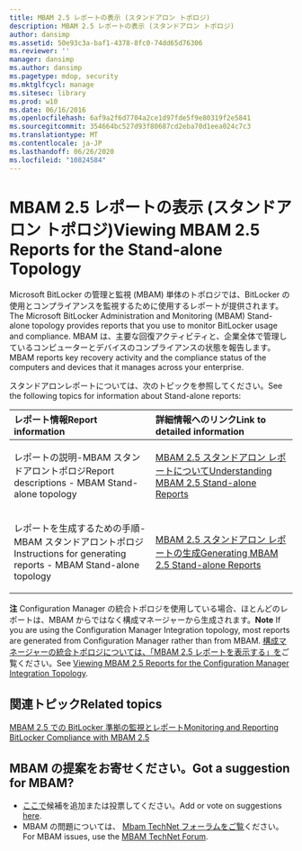 ```yaml
---
title: MBAM 2.5 レポートの表示 (スタンドアロン トポロジ)
description: MBAM 2.5 レポートの表示 (スタンドアロン トポロジ)
author: dansimp
ms.assetid: 50e93c3a-baf1-4378-8fc0-74dd65d76306
ms.reviewer: ''
manager: dansimp
ms.author: dansimp
ms.pagetype: mdop, security
ms.mktglfcycl: manage
ms.sitesec: library
ms.prod: w10
ms.date: 06/16/2016
ms.openlocfilehash: 6af9a2f6d7704a2ce1d97fde5f9e80319f2e5841
ms.sourcegitcommit: 354664bc527d93f80687cd2eba70d1eea024c7c3
ms.translationtype: MT
ms.contentlocale: ja-JP
ms.lasthandoff: 06/26/2020
ms.locfileid: "10824584"
---
```

# <span data-ttu-id="69b88-103">MBAM 2.5 レポートの表示 (スタンドアロン トポロジ)</span><span class="sxs-lookup"><span data-stu-id="69b88-103">Viewing MBAM 2.5 Reports for the Stand-alone Topology</span></span>


<span data-ttu-id="69b88-104">Microsoft BitLocker の管理と監視 (MBAM) 単体のトポロジでは、BitLocker の使用とコンプライアンスを監視するために使用するレポートが提供されます。</span><span class="sxs-lookup"><span data-stu-id="69b88-104">The Microsoft BitLocker Administration and Monitoring (MBAM) Stand-alone topology provides reports that you use to monitor BitLocker usage and compliance.</span></span> <span data-ttu-id="69b88-105">MBAM は、主要な回復アクティビティと、企業全体で管理しているコンピューターとデバイスのコンプライアンスの状態を報告します。</span><span class="sxs-lookup"><span data-stu-id="69b88-105">MBAM reports key recovery activity and the compliance status of the computers and devices that it manages across your enterprise.</span></span>

<span data-ttu-id="69b88-106">スタンドアロンレポートについては、次のトピックを参照してください。</span><span class="sxs-lookup"><span data-stu-id="69b88-106">See the following topics for information about Stand-alone reports:</span></span>

<table>
<colgroup>
<col width="50%" />
<col width="50%" />
</colgroup>
<thead>
<tr class="header">
<th align="left"><span data-ttu-id="69b88-107">レポート情報</span><span class="sxs-lookup"><span data-stu-id="69b88-107">Report information</span></span></th>
<th align="left"><span data-ttu-id="69b88-108">詳細情報へのリンク</span><span class="sxs-lookup"><span data-stu-id="69b88-108">Link to detailed information</span></span></th>
</tr>
</thead>
<tbody>
<tr class="odd">
<td align="left"><p><span data-ttu-id="69b88-109">レポートの説明-MBAM スタンドアロントポロジ</span><span class="sxs-lookup"><span data-stu-id="69b88-109">Report descriptions - MBAM Stand-alone topology</span></span></p></td>
<td align="left"><p><a href="understanding-mbam-25-stand-alone-reports.md" data-raw-source="[Understanding MBAM 2.5 Stand-alone Reports](understanding-mbam-25-stand-alone-reports.md)"><span data-ttu-id="69b88-110">MBAM 2.5 スタンドアロン レポートについて</span><span class="sxs-lookup"><span data-stu-id="69b88-110">Understanding MBAM 2.5 Stand-alone Reports</span></span></a></p></td>
</tr>
<tr class="even">
<td align="left"><p><span data-ttu-id="69b88-111">レポートを生成するための手順-MBAM スタンドアロントポロジ</span><span class="sxs-lookup"><span data-stu-id="69b88-111">Instructions for generating reports - MBAM Stand-alone topology</span></span></p></td>
<td align="left"><p><a href="generating-mbam-25-stand-alone-reports.md" data-raw-source="[Generating MBAM 2.5 Stand-alone Reports](generating-mbam-25-stand-alone-reports.md)"><span data-ttu-id="69b88-112">MBAM 2.5 スタンドアロン レポートの生成</span><span class="sxs-lookup"><span data-stu-id="69b88-112">Generating MBAM 2.5 Stand-alone Reports</span></span></a></p></td>
</tr>
</tbody>
</table>

 

<span data-ttu-id="69b88-113">**注** Configuration Manager の統合トポロジを使用している場合、ほとんどのレポートは、MBAM からではなく構成マネージャーから生成されます。</span><span class="sxs-lookup"><span data-stu-id="69b88-113">**Note** If you are using the Configuration Manager Integration topology, most reports are generated from Configuration Manager rather than from MBAM.</span></span> <span data-ttu-id="69b88-114">[構成マネージャーの統合トポロジについては、「MBAM 2.5 レポートを表示する」を](viewing-mbam-25-reports-for-the-configuration-manager-integration-topology.md)ご覧ください。</span><span class="sxs-lookup"><span data-stu-id="69b88-114">See [Viewing MBAM 2.5 Reports for the Configuration Manager Integration Topology](viewing-mbam-25-reports-for-the-configuration-manager-integration-topology.md).</span></span>

 


## <span data-ttu-id="69b88-115">関連トピック</span><span class="sxs-lookup"><span data-stu-id="69b88-115">Related topics</span></span>


[<span data-ttu-id="69b88-116">MBAM 2.5 での BitLocker 準拠の監視とレポート</span><span class="sxs-lookup"><span data-stu-id="69b88-116">Monitoring and Reporting BitLocker Compliance with MBAM 2.5</span></span>](monitoring-and-reporting-bitlocker-compliance-with-mbam-25.md)

 

 

## <span data-ttu-id="69b88-117">MBAM の提案をお寄せください。</span><span class="sxs-lookup"><span data-stu-id="69b88-117">Got a suggestion for MBAM?</span></span>
- <span data-ttu-id="69b88-118">[ここで](http://mbam.uservoice.com/forums/268571-microsoft-bitlocker-administration-and-monitoring)候補を追加または投票してください。</span><span class="sxs-lookup"><span data-stu-id="69b88-118">Add or vote on suggestions [here](http://mbam.uservoice.com/forums/268571-microsoft-bitlocker-administration-and-monitoring).</span></span> 
- <span data-ttu-id="69b88-119">MBAM の問題については、 [Mbam TechNet フォーラムをご覧](https://social.technet.microsoft.com/Forums/home?forum=mdopmbam)ください。</span><span class="sxs-lookup"><span data-stu-id="69b88-119">For MBAM issues, use the [MBAM TechNet Forum](https://social.technet.microsoft.com/Forums/home?forum=mdopmbam).</span></span>



